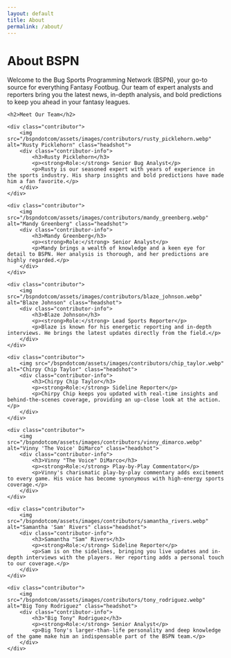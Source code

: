 ```yaml
---
layout: default
title: About
permalink: /about/
---
```


<div class="about-page">
    <h1>About BSPN</h1>
    <p>Welcome to the Bug Sports Programming Network (BSPN), your go-to source for everything Fantasy Footbug. Our team of expert analysts and reporters bring you the latest news, in-depth analysis, and bold predictions to keep you ahead in your fantasy leagues.</p>

    <h2>Meet Our Team</h2>

    <div class="contributor">
        <img src="/bspndotcom/assets/images/contributors/rusty_picklehorn.webp" alt="Rusty Picklehorn" class="headshot">
        <div class="contributor-info">
            <h3>Rusty Picklehorn</h3>
            <p><strong>Role:</strong> Senior Bug Analyst</p>
            <p>Rusty is our seasoned expert with years of experience in the sports industry. His sharp insights and bold predictions have made him a fan favorite.</p>
        </div>
    </div>

    <div class="contributor">
        <img src="/bspndotcom/assets/images/contributors/mandy_greenberg.webp" alt="Mandy Greenberg" class="headshot">
        <div class="contributor-info">
            <h3>Mandy Greenberg</h3>
            <p><strong>Role:</strong> Senior Analyst</p>
            <p>Mandy brings a wealth of knowledge and a keen eye for detail to BSPN. Her analysis is thorough, and her predictions are highly regarded.</p>
        </div>
    </div>

    <div class="contributor">
        <img src="/bspndotcom/assets/images/contributors/blaze_johnson.webp" alt="Blaze Johnson" class="headshot">
        <div class="contributor-info">
            <h3>Blaze Johnson</h3>
            <p><strong>Role:</strong> Lead Sports Reporter</p>
            <p>Blaze is known for his energetic reporting and in-depth interviews. He brings the latest updates directly from the field.</p>
        </div>
    </div>

    <div class="contributor">
        <img src="/bspndotcom/assets/images/contributors/chip_taylor.webp" alt="Chirpy Chip Taylor" class="headshot">
        <div class="contributor-info">
            <h3>Chirpy Chip Taylor</h3>
            <p><strong>Role:</strong> Sideline Reporter</p>
            <p>Chirpy Chip keeps you updated with real-time insights and behind-the-scenes coverage, providing an up-close look at the action.</p>
        </div>
    </div>

    <div class="contributor">
        <img src="/bspndotcom/assets/images/contributors/vinny_dimarco.webp" alt="Vinny 'The Voice' DiMarco" class="headshot">
        <div class="contributor-info">
            <h3>Vinny "The Voice" DiMarco</h3>
            <p><strong>Role:</strong> Play-by-Play Commentator</p>
            <p>Vinny's charismatic play-by-play commentary adds excitement to every game. His voice has become synonymous with high-energy sports coverage.</p>
        </div>
    </div>

    <div class="contributor">
        <img src="/bspndotcom/assets/images/contributors/samantha_rivers.webp" alt="Samantha 'Sam' Rivers" class="headshot">
        <div class="contributor-info">
            <h3>Samantha "Sam" Rivers</h3>
            <p><strong>Role:</strong> Sideline Reporter</p>
            <p>Sam is on the sidelines, bringing you live updates and in-depth interviews with the players. Her reporting adds a personal touch to our coverage.</p>
        </div>
    </div>

    <div class="contributor">
        <img src="/bspndotcom/assets/images/contributors/tony_rodriguez.webp" alt="Big Tony Rodriguez" class="headshot">
        <div class="contributor-info">
            <h3>"Big Tony" Rodriguez</h3>
            <p><strong>Role:</strong> Senior Analyst</p>
            <p>Big Tony's larger-than-life personality and deep knowledge of the game make him an indispensable part of the BSPN team.</p>
        </div>
    </div>

</div>
